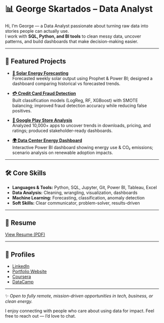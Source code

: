 # 📊 George Skartados – Data Analyst  

Hi, I’m George — a Data Analyst passionate about turning raw data into stories people can actually use.  
I work with **SQL, Python, and BI tools** to clean messy data, uncover patterns, and build dashboards that make decision-making easier.  

---

## 🚀 Featured Projects  
- **[🔮 Solar Energy Forecasting](https://github.com/GeorgeSkartados/solar-energy-forecasting)**  
  Forecasted weekly solar output using Prophet & Power BI; designed a dashboard comparing historical vs forecasted trends.  

- **[💳 Credit Card Fraud Detection](https://github.com/GeorgeSkartados/Credit-Card-Fraud-Detection)**  
  Built classification models (LogReg, RF, XGBoost) with SMOTE balancing; improved fraud detection accuracy while reducing false positives.  

- **[📱 Google Play Store Analysis](https://github.com/GeorgeSkartados/Google-Play-Store-Apps-Analysis)**  
  Analyzed 10,000+ apps to uncover trends in downloads, pricing, and ratings; produced stakeholder-ready dashboards.  

- **[🌍 Data Center Energy Dashboard](https://github.com/GeorgeSkartados/data-center-energy-dashboard)**  
  Interactive Power BI dashboard showing energy use & CO₂ emissions; scenario analysis on renewable adoption impacts.  

---

## 🛠️ Core Skills  
- **Languages & Tools:** Python, SQL, Jupyter, Git, Power BI, Tableau, Excel  
- **Data Analysis:** Cleaning, wrangling, visualization, dashboards  
- **Machine Learning:** Forecasting, classification, anomaly detection  
- **Soft Skills:** Clear communicator, problem-solver, results-driven  

---

## 📄 Resume  
[View Resume (PDF)](https://github.com/GeorgeSkartados/resume/raw/main/George_Skartados_Resume.pdf)  

---

## 🔗 Profiles  
- [LinkedIn](https://www.linkedin.com/in/gskartados)  
- [Portfolio Website](https://george-skartados-qev6q2j.gamma.site)  
- [Coursera](https://www.coursera.org/user/82591f6bae9f1e407d78fea5f6b13914)  
- [DataCamp](https://www.datacamp.com/portfolio/grskartados)  

---

✨ *Open to fully remote, mission-driven opportunities in tech, business, or clean energy.*  

I enjoy connecting with people who care about using data for impact. Feel free to reach out — I’d love to chat.
